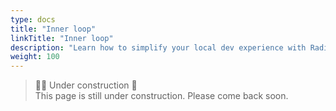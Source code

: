 ```yaml
---
type: docs
title: "Inner loop"
linkTitle: "Inner loop"
description: "Learn how to simplify your local dev experience with Radius."
weight: 100
---
```


> 👷‍♂️ Under construction 🚧 <br>
This page is still under construction. Please come back soon.